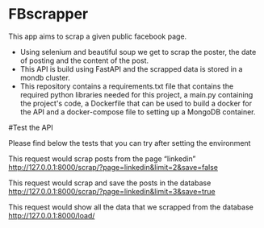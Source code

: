 # FBscrapper

This app aims to scrap a given public facebook page.

- Using selenium and beautiful soup we get to scrap the poster, the date of posting and the content of the post.
- This API is build using FastAPI and the scrapped data is stored in a mondb cluster.
- This repository contains a requirements.txt file that contains the required python libraries needed for this project, a main.py containing the project's code, a Dockerfile that can be used to build a docker for the API and a docker-compose file to setting up a MongoDB container.

#Test the API

Please find below the tests that you can try after setting the environment

This request would scrap posts from the page “linkedin”
http://127.0.0.1:8000/scrap/?page=linkedin&limit=2&save=false

This request would scrap and save the posts in the database
http://127.0.0.1:8000/scrap/?page=linkedin&limit=3&save=true

This request would show all the data that we scrapped from the database
http://127.0.0.1:8000/load/
